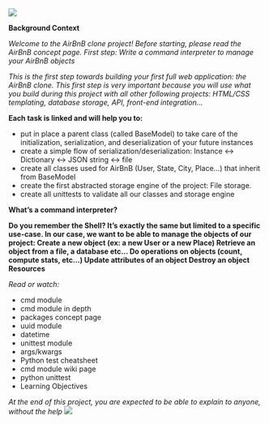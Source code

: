 <!DOCTYPE html>
<html>
<meta charset='utf-8'>
<head>

<img src='https://s3.amazonaws.com/alx-intranet.hbtn.io/uploads/medias/2018/6/65f4a1dd9c51265f49d0.png'>

</head>


<body>

<b>Background Context</b>

<i>Welcome to the AirBnB clone project!
Before starting, please read the AirBnB concept page.
First step: Write a command interpreter to manage your AirBnB objects

This is the first step towards building your first full web application: the AirBnB clone.
This first step is very important because you will use what you build during this project with all other following projects: HTML/CSS templating, database storage, API, front-end integration…</i>


<strong>Each task is linked and will help you to:</strong>
<ul>
<li>put in place a parent class (called BaseModel) to take care of the initialization, serialization, and deserialization of your future instances</li>
<li>create a simple flow of serialization/deserialization: Instance <-> Dictionary <-> JSON string <-> file</li>
<li>create all classes used for AirBnB (User, State, City, Place…) that inherit from BaseModel</li>
<li>create the first abstracted storage engine of the project: File storage.</li>
<li>create all unittests to validate all our classes and storage engine</li>
</ul>

<b>
What’s a command interpreter?

Do you remember the Shell? It’s exactly the same but limited to a specific use-case.
In our case, we want to be able to manage the objects of our project:
Create a new object (ex: a new User or a new Place)
Retrieve an object from a file, a database etc…
Do operations on objects (count, compute stats, etc…)
Update attributes of an object
Destroy an object
</b>
<b>
Resources
</b>

<i>Read or watch:</i>


<ul>
<li>cmd module</li>
<li>cmd module in depth</li>
<li>packages concept page</li>
<li>uuid module</li>
<li>datetime</li>
<li>unittest module</li>
<li>args/kwargs</li>
<li>Python test cheatsheet</li>
<li>cmd module wiki page</li>
<li>python unittest</li>
<li>Learning Objectives</li>
</ul>

<em>
At the end of this project, you are expected to be able to explain to anyone, without the help
</em>

<img src="https://s3.amazonaws.com/alx-intranet.hbtn.io/uploads/medias/2018/6/815046647d23428a14ca.png">

</body>
</html>
